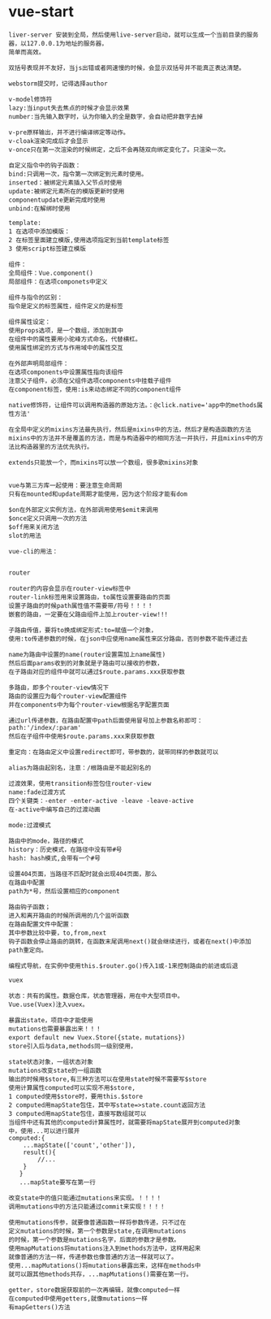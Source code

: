 # vue-start
    liver-server 安装到全局，然后使用live-server启动，就可以生成一个当前目录的服务器，以127.0.0.1为地址的服务器，
    简单而高效。
    
    双括号表现并不友好，当js出错或者网速慢的时候，会显示双括号并不能真正表达清楚。
    
    webstorm提交时，记得选择author
    
    v-model修饰符
    lazy:当input失去焦点的时候才会显示效果
    number:当先输入数字时，认为你输入的全是数字，会自动把非数字去掉
    
    v-pre原样输出，并不进行编译绑定等动作。
    v-cloak渲染完成后才会显示
    v-once只在第一次渲染的时候绑定，之后不会再随双向绑定变化了。只渲染一次。
    
    自定义指令中的钩子函数：
    bind:只调用一次，指令第一次绑定到元素时使用。
    inserted：被绑定元素插入父节点时使用
    update:被绑定元素所在的模版更新时使用
    componentupdate更新完成时使用
    unbind:在解绑时使用
    
    template:
    1 在选项中添加模版：
    2 在标签里面建立模版,使用选项指定到当前template标签
    3 使用script标签建立模版
    
    组件：
    全局组件：Vue.component()
    局部组件：在选项componets中定义
    
    组件与指令的区别：
    指令是定义的标签属性，组件定义的是标签
    
    组件属性设定：
    使用props选项，是一个数组，添加到其中
    在组件中的属性要用小驼峰方式命名，代替横杠。
    使用属性绑定的方式与作用域中的属性交互
    
    在外部声明局部组件：
    在选项components中设置属性指向该组件
    注意父子组件，必须在父组件选项components中挂载子组件
    在component标签，使用:is来动态绑定不同的component组件
    
    native修饰符，让组件可以调用构造器的原始方法。：@click.native='app中的methods属性方法'
    
    在全局中定义的mixins方法最先执行，然后是mixins中的方法，然后才是构造函数的方法
    mixins中的方法并不是覆盖的方法，而是与构造器中的相同方法一并执行，并且mixins中的方法比构造器里的方法优先执行。
    
    extends只能放一个，而mixins可以放一个数组，很多歌mixins对象
    
    
    vue与第三方库一起使用：要注意生命周期
    只有在mounted和update周期才能使用，因为这个阶段才能有dom
    
    $on在外部定义实例方法，在外部调用使用$emit来调用
    $once定义只调用一次的方法
    $off用来关闭方法
    slot的用法
    
    vue-cli的用法：
    
    
    router
    
    router的内容会显示在router-view标签中
    router-link标签用来设置路由，to属性设置要路由的页面
    设置子路由的时候path属性值不需要带/符号！！！！
    嵌套的路由，一定要在父路由组件上加上router-view!!!
    
    子路由传值，要将to换成绑定形式:to=赋值一个对象，
    使用:to传递参数的时候，在json中应使用name属性来区分路由，否则参数不能传递过去
    
    name为路由中设置的name(router设置需加上name属性)
    然后后面params收到的对象就是子路由可以接收的参数，
    在子路由对应的组件中就可以通过$route.params.xxx获取参数
    
    多路由，即多个router-view情况下
    路由的设置应为每个router-view配置组件
    并在components中为每个router-view根据名字配置页面
    
    通过url传递参数，在路由配置中path后面使用冒号加上参数名称即可：path:'/index/:param'
    然后在子组件中使用$route.params.xxx来获取参数
    
    重定向：在路由定义中设置redirect即可，带参数的，就带同样的参数就可以
    
    alias为路由起别名，注意：/根路由是不能起别名的
    
    过渡效果，使用transition标签包住router-view
    name:fade过渡方式
    四个关键类：-enter -enter-active -leave -leave-active
    在-active中编写自己的过渡动画
    
    mode:过渡模式
    
    路由中的mode，路径的模式
    history：历史模式，在路径中没有带#号
    hash: hash模式,会带有一个#号
    
    设置404页面，当路径不匹配时就会出现404页面，那么
    在路由中配置
    path为*号，然后设置相应的component
    
    路由钩子函数；
    进入和离开路由的时候所调用的几个监听函数
    在路由配置文件中配置：
    其中参数比较中要，to,from,next
    钩子函数会停止路由的跳转，在函数末尾调用next()就会继续进行，或者在next()中添加path重定向。
    
    编程式导航，在实例中使用this.$router.go()传入1或-1来控制路由的前进或后退
    
    vuex
    
    状态：共有的属性。数据仓库，状态管理器，用在中大型项目中。
    Vue.use(Vuex)注入vuex。
    
    暴露出state，项目中才能使用
    mutations也需要暴露出来！！！
    export default new Vuex.Store({state，mutations})
    store引入后与data,methods同一级别使用，
    
    state状态对象，一组状态对象
    mutations改变state的一组函数
    输出的时候用$store,有三种方法可以在使用state时候不需要写$store
    使用计算属性computed可以实现不用$store,
    1 computed使用$store时，要用this.$store
    2 computed用mapState包住，其中写state=>state.count返回方法
    3 computed用mapState包住，直接写数组就可以
    当组件中还有其他的computed计算属性时，就需要将mapState展开到computed对象
    中，使用...可以进行展开
    computed:{
        ...mapState(['count','other']),
        result(){
            //...
        }
       }
       ...mapState要写在第一行
    
    改变state中的值只能通过mutations来实现。！！！！
    调用mutations中的方法只能通过commit来实现！！！！
    
    使用mutations传参，就要像普通函数一样将参数传递，只不过在
    定义mutations的时候，第一个参数是state,在调用mutations
    的时候，第一个参数是mutations名字，后面的参数才是参数。
    使用mapMutations将mutations注入到methods方法中，这样用起来
    就像普通的方法一样，传递参数也像普通的方法一样就可以了。
    使用...mapMutations()将mutations暴露出来，这样在methods中
    就可以跟其他methods共存，...mapMutations()需要在第一行。
    
    getter，store数据获取前的一次再编辑，就像computed一样
    在computed中使用getters,就像mutations一样
    有mapGetters()方法